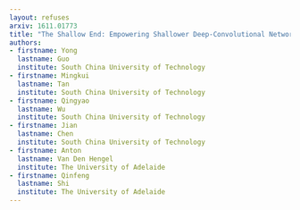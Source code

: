 ```yaml
---
layout: refuses
arxiv: 1611.01773
title: "The Shallow End: Empowering Shallower Deep-Convolutional Networks through Auxiliary Outputs"
authors:
- firstname: Yong
  lastname: Guo
  institute: South China University of Technology
- firstname: Mingkui
  lastname: Tan
  institute: South China University of Technology
- firstname: Qingyao
  lastname: Wu
  institute: South China University of Technology
- firstname: Jian
  lastname: Chen
  institute: South China University of Technology
- firstname: Anton
  lastname: Van Den Hengel
  institute: The University of Adelaide
- firstname: Qinfeng
  lastname: Shi
  institute: The University of Adelaide
---
```

